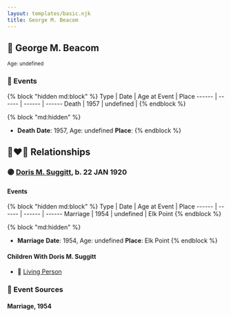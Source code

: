 ```yaml
---
layout: templates/basic.njk
title: George M. Beacom
---
```

## 🔵 George M. Beacom
<small>Age: undefined</small>


### 📆 Events

{% block "hidden md:block" %}
Type | Date | Age at Event | Place
------ | ------ | ------ | ------
Death | 1957 | undefined |
{% endblock %}

{% block "md:hidden" %}
- **Death**
**Date**: 1957, Age: undefined
**Place**:
{% endblock %}

## 👩‍❤️‍👨 Relationships

### 🟣 [Doris M. Suggitt](/people/6/62856138), b. 22 JAN 1920

#### Events

{% block "hidden md:block" %}
Type | Date | Age at Event | Place
------ | ------ | ------ | ------
Marriage | 1954 | undefined | Elk Point
{% endblock %}

{% block "md:hidden" %}
- **Marriage**
**Date**: 1954, Age: undefined
**Place**: Elk Point
{% endblock %}

#### Children With Doris M. Suggitt
* 🔵 [Living Person](/people/1/18778048)
### 📰 Event Sources

#### <a id="event-family-0-event-0"></a> Marriage, 1954